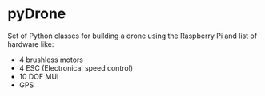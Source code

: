 pyDrone
=======


Set of Python classes for building a drone using the Raspberry Pi and list of hardware like:
- 4 brushless motors
- 4 ESC (Electronical speed control)
- 10 DOF MUI
- GPS